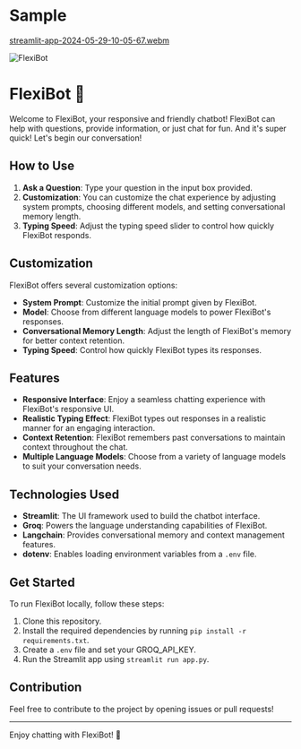 # Sample

[streamlit-app-2024-05-29-10-05-67.webm](https://github.com/Adityak8340/FlexiBot/assets/140245948/ceada8a2-323d-41fa-96b6-cfdfd5167039)


![FlexiBot](https://github.com/Adityak8340/FlexiBot/assets/140245948/bc8b44a5-e6cb-42e2-a8b4-3116a6f30c56)

# FlexiBot 🤖
Welcome to FlexiBot, your responsive and friendly chatbot! FlexiBot can help with questions, provide information, or just chat for fun. And it's super quick! Let's begin our conversation!

## How to Use

1. **Ask a Question**: Type your question in the input box provided.
2. **Customization**: You can customize the chat experience by adjusting system prompts, choosing different models, and setting conversational memory length.
3. **Typing Speed**: Adjust the typing speed slider to control how quickly FlexiBot responds.

## Customization

FlexiBot offers several customization options:

- **System Prompt**: Customize the initial prompt given by FlexiBot.
- **Model**: Choose from different language models to power FlexiBot's responses.
- **Conversational Memory Length**: Adjust the length of FlexiBot's memory for better context retention.
- **Typing Speed**: Control how quickly FlexiBot types its responses.

## Features

- **Responsive Interface**: Enjoy a seamless chatting experience with FlexiBot's responsive UI.
- **Realistic Typing Effect**: FlexiBot types out responses in a realistic manner for an engaging interaction.
- **Context Retention**: FlexiBot remembers past conversations to maintain context throughout the chat.
- **Multiple Language Models**: Choose from a variety of language models to suit your conversation needs.

## Technologies Used

- **Streamlit**: The UI framework used to build the chatbot interface.
- **Groq**: Powers the language understanding capabilities of FlexiBot.
- **Langchain**: Provides conversational memory and context management features.
- **dotenv**: Enables loading environment variables from a `.env` file.

## Get Started

To run FlexiBot locally, follow these steps:

1. Clone this repository.
2. Install the required dependencies by running `pip install -r requirements.txt`.
3. Create a `.env` file and set your GROQ_API_KEY.
4. Run the Streamlit app using `streamlit run app.py`.

## Contribution

Feel free to contribute to the project by opening issues or pull requests!

---

Enjoy chatting with FlexiBot! 🚀
